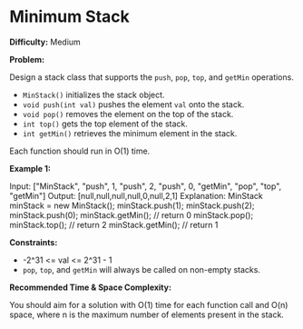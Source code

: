 # Minimum Stack

**Difficulty:** Medium

**Problem:**

Design a stack class that supports the `push`, `pop`, `top`, and `getMin` operations.

* `MinStack()` initializes the stack object.
* `void push(int val)` pushes the element `val` onto the stack.
* `void pop()` removes the element on the top of the stack.
* `int top()` gets the top element of the stack.
* `int getMin()` retrieves the minimum element in the stack.

Each function should run in O(1) time.

**Example 1:**

Input: ["MinStack", "push", 1, "push", 2, "push", 0, "getMin", "pop", "top", "getMin"]
Output: [null,null,null,null,0,null,2,1]
Explanation:
MinStack minStack = new MinStack();
minStack.push(1);
minStack.push(2);
minStack.push(0);
minStack.getMin(); // return 0
minStack.pop();
minStack.top();    // return 2
minStack.getMin(); // return 1


**Constraints:**

* -2^31 <= val <= 2^31 - 1
* `pop`, `top`, and `getMin` will always be called on non-empty stacks.

**Recommended Time & Space Complexity:**

You should aim for a solution with O(1) time for each function call and O(n) space, where n is the maximum number of elements present in the stack.

